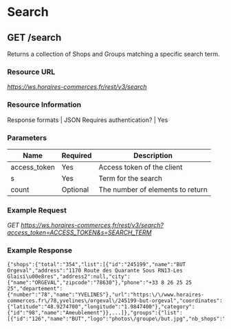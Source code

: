 # Search

## GET /search

Returns a collection of Shops and Groups matching a specific search term.

### Resource URL
_https://ws.horaires-commerces.fr/rest/v3/search_

### Resource Information
Response formats | JSON
Requires authentication? | Yes

### Parameters
| Name | Required | Description |
|---|---|---|
| access_token  | Yes | Access token of the client |
| s  | Yes | Term for the search |
| count  | Optional | The number of elements to return |

### Example Request
_GET https://ws.horaires-commerces.fr/rest/v3/search?access_token=ACCESS_TOKEN&s=SEARCH_TERM_

### Example Response
```
{"shops":{"total":"354","list":[{"id":"245199","name":"BUT Orgeval","address":"1170 Route des Quarante Sous RN13-Les Glaisi\u00e8res","address2":null,"city":{"name":"ORGEVAL","zipcode":"78630"},"phone":"+33 8 26 25 25 25","departement":{"number":"78","name":"YVELINES"},"url":"https:\/\/www.horaires-commerces.fr\/78,yvelines\/orgeval\/245199-but-orgeval","coordinates":{"latitude":"48.9274700","longitude":"1.9847400"},"category":{"id":"98","name":"Ameublement"}},...]},"groups":{"list":[{"id":"126","name":"BUT","logo":"photos\/groupe\/but.jpg","nb_shops":"354"}]}}
```
